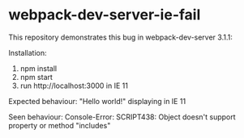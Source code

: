 # webpack-dev-server-ie-fail
This repository demonstrates this bug in webpack-dev-server 3.1.1:

Installation:

1. npm install
2. npm start
3. run http://localhost:3000 in IE 11

Expected behaviour: "Hello world!" displaying in IE 11

Seen behaviour: Console-Error: SCRIPT438: Object doesn't support property or method "includes"
